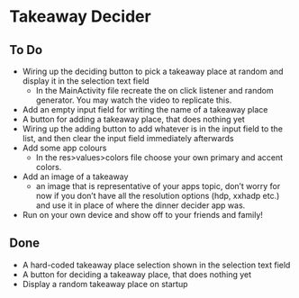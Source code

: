 # Takeaway Decider

## To Do

* Wiring up the deciding button to pick a takeaway place at random and display it in the selection text field
    * In the MainActivity file recreate the on click listener and random generator. You may watch the video to replicate this.
* Add an empty input field for writing the name of a takeaway place
* A button for adding a takeaway place, that does nothing yet
* Wiring up the adding button to add whatever is in the input field to the list, and then clear the input field immediately afterwards
* Add some app colours
    * In the res>values>colors file choose your own primary and accent colors.
* Add an image of a takeaway
    * an image that is representative of your apps topic, don’t worry for now if you don’t have all the resolution options (hdp, xxhadp etc.) and use it in place of where the dinner decider app was.
* Run on your own device and show off to your friends and family!

## Done

* A hard-coded takeaway place selection shown in the selection text field
* A button for deciding a takeaway place, that does nothing yet
* Display a random takeaway place on startup